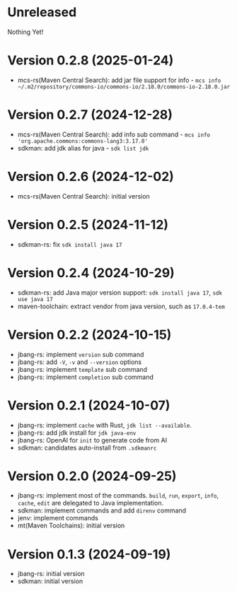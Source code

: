 # Unreleased

Nothing Yet!

# Version 0.2.8 (2025-01-24)

* mcs-rs(Maven Central Search): add jar file support for info  - `mcs info ~/.m2/repository/commons-io/commons-io/2.18.0/commons-io-2.18.0.jar`

# Version 0.2.7 (2024-12-28)

* mcs-rs(Maven Central Search): add info sub command - `mcs info 'org.apache.commons:commons-lang3:3.17.0'`
* sdkman: add jdk alias for java - `sdk list jdk`

# Version 0.2.6 (2024-12-02)

* mcs-rs(Maven Central Search): initial version

# Version 0.2.5 (2024-11-12)

* sdkman-rs: fix `sdk install java 17`

# Version 0.2.4 (2024-10-29)

* sdkman-rs: add Java major version support: `sdk install java 17`, `sdk use java 17`
* maven-toolchain: extract vendor from java version, such as `17.0.4-tem`

# Version 0.2.2 (2024-10-15)

* jbang-rs: implement `version` sub command
* jbang-rs: add `-V`, `-v` and `--version` options
* jbang-rs: implement `template` sub command
* jbang-rs: implement `completion` sub command

# Version 0.2.1 (2024-10-07)

* jbang-rs: implement `cache` with Rust, `jdk list --available`.
* jbang-rs: add jdk install for `jdk java-env`
* jbang-rs: OpenAI for `init` to generate code from AI
* sdkman: candidates auto-install from `.sdkmanrc`

# Version 0.2.0 (2024-09-25)

* jbang-rs: implement most of the commands. `build`, `run`, `export`, `info`, `cache`, `edit` are delegated to Java
  implementation.
* sdkman: implement commands and add `direnv` command
* jenv: implement commands
* mt(Maven Toolchains): initial version

# Version 0.1.3 (2024-09-19)

* jbang-rs: initial version
* sdkman: initial version
